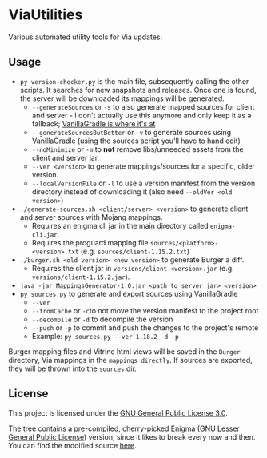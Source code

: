 # ViaUtilities
Various automated utility tools for Via updates.

## Usage
- `py version-checker.py` is the main file, subsequently calling the other scripts. It searches for new snapshots and releases. Once one is found, the server will be downloaded its mappings will be generated.
  - `--generateSources` or `-s` to also generate mapped sources for client and server - I don't actually use this anymore and only keep it as a fallback; [VanillaGradle is where it's at](https://github.com/SpongePowered/VanillaGradle)
  - `--generateSourcesButBetter` or `-v` to generate sources using VanillaGradle (using the sources script you'll have to hand edit)
  - `--noMinimize` or `-m` to **not** remove libs/unneeded assets from the client and server jar.
  - `--ver <version>` to generate mappings/sources for a specific, older version.
  - `--localVersionFile` or `-l` to use a version manifest from the version directory instead of downloading it (also need `--oldVer <old version>`)
- `./generate-sources.sh <client/server> <version>` to generate client and server sources with Mojang mappings.
  - Requires an enigma cli jar in the main directory called `enigma-cli.jar`.
  - Requires the proguard mapping file `sources/<platform>-<version>.txt` (e.g. `sources/client-1.15.2.txt`)
- `./burger.sh <old version> <new version>` to generate Burger a diff.
  - Requires the client jar in `versions/client-<version>.jar` (e.g. `versions/client-1.15.2.jar`).
- `java -jar MappingsGenerator-1.0.jar <path to server jar> <version>`
- `py sources.py` to generate and export sources using VanillaGradle
  - `--ver`
  - `--fromCache` or `-c`to not move the version manifest to the project root
  - `--decompile` or `-d` to decompile the version
  - `--push` or `-p` to commit and push the changes to the project's remote
  - Example: `py sources.py --ver 1.18.2 -d -p`

Burger mapping files and Vitrine html views will be saved in the `Burger` directory, Via mappings in the `mappings directly`. If sources are exported, they will be thrown into the `sources` dir.

## License
This project is licensed under the [GNU General Public License 3.0](https://github.com/KennyTV/ViaUtilities/blob/master/LICENSE).

The tree contains a pre-compiled, cherry-picked [Enigma](https://github.com/FabricMC/Enigma/) ([GNU Lesser General Public License](https://github.com/FabricMC/Enigma/blob/master/LICENSE)) version, since it likes to break every now and then.
You can find the modified source [here](https://github.com/KennyTV/Enigma).
